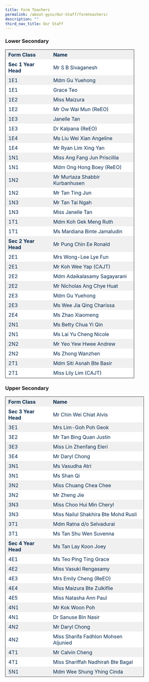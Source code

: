 ```yaml
---
title: Form Teachers
permalink: /about-gyss/Our-Staff/formteachers/
description: ""
third_nav_title: Our Staff
---
```

### Lower Secondary

<table style="border-collapse: collapse; border: 1px solid rgb(51, 51, 51); width: 414.413px;"><tbody><tr style="background-color: rgb(240, 240, 240); color: rgb(6, 42, 78);"><td style="border: 1px solid transparent; padding: 5px 8px; word-break: break-word;"><strong>Form Class</strong></td><td style="border: 1px solid transparent; padding: 5px 8px; word-break: break-word;"><strong>Name</strong></td></tr><tr style="background-color: rgb(255, 255, 255); color: rgb(6, 42, 78);"><td style="border: 1px solid transparent; padding: 5px 8px; word-break: break-word;"><strong>Sec 1 Year Head</strong></td><td style="border: 1px solid transparent; padding: 5px 8px; word-break: break-word;">Mr S B Sivaganesh</td></tr><tr style="background-color: rgb(240, 240, 240); color: rgb(6, 42, 78);"><td style="border: 1px solid transparent; padding: 5px 8px; word-break: break-word;">1E1</td><td style="border: 1px solid transparent; padding: 5px 8px; word-break: break-word;">Mdm Gu Yuehong</td></tr><tr style="background-color: rgb(255, 255, 255); color: rgb(6, 42, 78);"><td style="border: 1px solid transparent; padding: 5px 8px; word-break: break-word;">1E1</td><td style="border: 1px solid transparent; padding: 5px 8px; word-break: break-word;">Grace Teo</td></tr><tr style="background-color: rgb(240, 240, 240); color: rgb(6, 42, 78);"><td style="border: 1px solid transparent; padding: 5px 8px; word-break: break-word;">1E2</td><td style="border: 1px solid transparent; padding: 5px 8px; word-break: break-word;">Miss Maizura</td></tr><tr style="background-color: rgb(255, 255, 255); color: rgb(6, 42, 78);"><td style="border: 1px solid transparent; padding: 5px 8px; word-break: break-word;">1E2</td><td style="border: 1px solid transparent; padding: 5px 8px; word-break: break-word;">Mr Ow Wai Mun (ReEO)</td></tr><tr style="background-color: rgb(240, 240, 240); color: rgb(6, 42, 78);"><td style="border: 1px solid transparent; padding: 5px 8px; word-break: break-word;">1E3</td><td style="border: 1px solid transparent; padding: 5px 8px; word-break: break-word;">Janelle Tan</td></tr><tr style="background-color: rgb(255, 255, 255); color: rgb(6, 42, 78);"><td style="border: 1px solid transparent; padding: 5px 8px; word-break: break-word;">1E3</td><td style="border: 1px solid transparent; padding: 5px 8px; word-break: break-word;">Dr Kalpana (ReEO)</td></tr><tr style="background-color: rgb(240, 240, 240); color: rgb(6, 42, 78);"><td style="border: 1px solid transparent; padding: 5px 8px; word-break: break-word;">1E4</td><td style="border: 1px solid transparent; padding: 5px 8px; word-break: break-word;">Ms Liu Wei Xian Angeline</td></tr><tr style="background-color: rgb(255, 255, 255); color: rgb(6, 42, 78);"><td style="border: 1px solid transparent; padding: 5px 8px; word-break: break-word;">1E4</td><td style="border: 1px solid transparent; padding: 5px 8px; word-break: break-word;">Mr Ryan Lim Xing Yan</td></tr><tr style="background-color: rgb(240, 240, 240); color: rgb(6, 42, 78);"><td style="border: 1px solid transparent; padding: 5px 8px; word-break: break-word;">1N1</td><td style="border: 1px solid transparent; padding: 5px 8px; word-break: break-word;">Miss Ang Fang Jun Priscillia</td></tr><tr style="background-color: rgb(255, 255, 255); color: rgb(6, 42, 78);"><td style="border: 1px solid transparent; padding: 5px 8px; word-break: break-word;">1N1</td><td style="border: 1px solid transparent; padding: 5px 8px; word-break: break-word;">Mdm Ong Hong Boey (ReEO)</td></tr><tr style="background-color: rgb(240, 240, 240); color: rgb(6, 42, 78);"><td style="border: 1px solid transparent; padding: 5px 8px; word-break: break-word;">1N2</td><td style="border: 1px solid transparent; padding: 5px 8px; word-break: break-word;">Mr Murtaza Shabbir Kurbanhusen</td></tr><tr style="background-color: rgb(255, 255, 255); color: rgb(6, 42, 78);"><td style="border: 1px solid transparent; padding: 5px 8px; word-break: break-word;">1N2</td><td style="border: 1px solid transparent; padding: 5px 8px; word-break: break-word;">Mr Tan Ting Jun</td></tr><tr style="background-color: rgb(240, 240, 240); color: rgb(6, 42, 78);"><td style="border: 1px solid transparent; padding: 5px 8px; word-break: break-word;">1N3</td><td style="border: 1px solid transparent; padding: 5px 8px; word-break: break-word;">Mr Tan Tai Ngah</td></tr><tr style="background-color: rgb(255, 255, 255); color: rgb(6, 42, 78);"><td style="border: 1px solid transparent; padding: 5px 8px; word-break: break-word;">1N3</td><td style="border: 1px solid transparent; padding: 5px 8px; word-break: break-word;">Miss Janelle Tan</td></tr><tr style="background-color: rgb(240, 240, 240); color: rgb(6, 42, 78);"><td style="border: 1px solid transparent; padding: 5px 8px; word-break: break-word;">1T1</td><td style="border: 1px solid transparent; padding: 5px 8px; word-break: break-word;">Mdm Koh Gek Meng Ruth</td></tr><tr style="background-color: rgb(255, 255, 255); color: rgb(6, 42, 78);"><td style="border: 1px solid transparent; padding: 5px 8px; word-break: break-word;">1T1</td><td style="border: 1px solid transparent; padding: 5px 8px; word-break: break-word;">Ms Mardiana Binte Jamaludin</td></tr><tr style="background-color: rgb(240, 240, 240); color: rgb(6, 42, 78);"><td style="border: 1px solid transparent; padding: 5px 8px; word-break: break-word;"><strong>Sec 2 Year Head</strong></td><td style="border: 1px solid transparent; padding: 5px 8px; word-break: break-word;"> Mr Pung Chin Ee Ronald</td></tr><tr style="background-color: rgb(255, 255, 255); color: rgb(6, 42, 78);"><td style="border: 1px solid transparent; padding: 5px 8px; word-break: break-word;">2E1</td><td style="border: 1px solid transparent; padding: 5px 8px; word-break: break-word;">Mrs Wong-Lee Lye Fun</td></tr><tr style="background-color: rgb(240, 240, 240); color: rgb(6, 42, 78);"><td style="border: 1px solid transparent; padding: 5px 8px; word-break: break-word;">2E1</td><td style="border: 1px solid transparent; padding: 5px 8px; word-break: break-word;">Mr Koh Wee Yap (CAJT)</td></tr><tr style="background-color: rgb(255, 255, 255); color: rgb(6, 42, 78);"><td style="border: 1px solid transparent; padding: 5px 8px; word-break: break-word;">2E2</td><td style="border: 1px solid transparent; padding: 5px 8px; word-break: break-word;">Mdm Adaikalasamy Sagayarani</td></tr><tr style="background-color: rgb(240, 240, 240); color: rgb(6, 42, 78);"><td style="border: 1px solid transparent; padding: 5px 8px; word-break: break-word;">2E2</td><td style="border: 1px solid transparent; padding: 5px 8px; word-break: break-word;">Mr Nicholas Ang Chye Huat</td></tr><tr style="background-color: rgb(255, 255, 255); color: rgb(6, 42, 78);"><td style="border: 1px solid transparent; padding: 5px 8px; word-break: break-word;">2E3</td><td style="border: 1px solid transparent; padding: 5px 8px; word-break: break-word;">Mdm Gu Yuehong</td></tr><tr style="background-color: rgb(240, 240, 240); color: rgb(6, 42, 78);"><td style="border: 1px solid transparent; padding: 5px 8px; word-break: break-word;">2E3</td><td style="border: 1px solid transparent; padding: 5px 8px; word-break: break-word;">Ms Wee Jia Qing Charissa</td></tr><tr style="background-color: rgb(255, 255, 255); color: rgb(6, 42, 78);"><td style="border: 1px solid transparent; padding: 5px 8px; word-break: break-word;">2E4</td><td style="border: 1px solid transparent; padding: 5px 8px; word-break: break-word;">Ms Zhao Xiaomeng</td></tr><tr style="background-color: rgb(240, 240, 240); color: rgb(6, 42, 78);"><td style="border: 1px solid transparent; padding: 5px 8px; word-break: break-word;">2N1</td><td style="border: 1px solid transparent; padding: 5px 8px; word-break: break-word;">Ms Betty Chua Yi Qin</td></tr><tr style="background-color: rgb(255, 255, 255); color: rgb(6, 42, 78);"><td style="border: 1px solid transparent; padding: 5px 8px; word-break: break-word;">2N1</td><td style="border: 1px solid transparent; padding: 5px 8px; word-break: break-word;">Ms Lai Yu Cheng Nicole</td></tr><tr style="background-color: rgb(240, 240, 240); color: rgb(6, 42, 78);"><td style="border: 1px solid transparent; padding: 5px 8px; word-break: break-word;">2N2</td><td style="border: 1px solid transparent; padding: 5px 8px; word-break: break-word;">Mr Yeo Yew Hwee Andrew</td></tr><tr style="background-color: rgb(255, 255, 255); color: rgb(6, 42, 78);"><td style="border: 1px solid transparent; padding: 5px 8px; word-break: break-word;">2N2</td><td style="border: 1px solid transparent; padding: 5px 8px; word-break: break-word;">Ms Zhong Wanzhen</td></tr><tr style="background-color: rgb(240, 240, 240); color: rgb(6, 42, 78);"><td style="border: 1px solid transparent; padding: 5px 8px; word-break: break-word;">2T1</td><td style="border: 1px solid transparent; padding: 5px 8px; word-break: break-word;">Mdm Siti Asnah Bte Basir</td></tr><tr style="background-color: rgb(255, 255, 255); color: rgb(6, 42, 78);"><td style="border: 1px solid transparent; padding: 5px 8px; word-break: break-word;">2T1</td><td style="border: 1px solid transparent; padding: 5px 8px; word-break: break-word;">Miss Lily Lim (CAJT)</td></tr></tbody></table>

### Upper Secondary

<table style="border-collapse: collapse; border: 1px solid rgb(51, 51, 51); width: 444.712px;"><tbody><tr style="background-color: rgb(240, 240, 240); color: rgb(6, 42, 78);"><td style="border: 1px solid transparent; padding: 5px 8px; word-break: break-word;"><strong>Form Class</strong></td><td class="has-text-align-left" data-align="left" style="text-align: left; border: 1px solid transparent; padding: 5px 8px; word-break: break-word;"><strong>Name</strong></td></tr><tr style="background-color: rgb(255, 255, 255); color: rgb(6, 42, 78);"><td style="border: 1px solid transparent; padding: 5px 8px; word-break: break-word;"><strong>Sec 3 Year Head</strong></td><td class="has-text-align-left" data-align="left" style="text-align: left; border: 1px solid transparent; padding: 5px 8px; word-break: break-word;">Mr Chin Wei Chiat Alvis</td></tr><tr style="background-color: rgb(240, 240, 240); color: rgb(6, 42, 78);"><td style="border: 1px solid transparent; padding: 5px 8px; word-break: break-word;">3E1</td><td class="has-text-align-left" data-align="left" style="text-align: left; border: 1px solid transparent; padding: 5px 8px; word-break: break-word;">Mrs Lim-Goh Poh Geok</td></tr><tr style="background-color: rgb(255, 255, 255); color: rgb(6, 42, 78);"><td style="border: 1px solid transparent; padding: 5px 8px; word-break: break-word;">3E2</td><td class="has-text-align-left" data-align="left" style="text-align: left; border: 1px solid transparent; padding: 5px 8px; word-break: break-word;">Mr Tan Bing Quan Justin</td></tr><tr style="background-color: rgb(240, 240, 240); color: rgb(6, 42, 78);"><td style="border: 1px solid transparent; padding: 5px 8px; word-break: break-word;">3E3</td><td class="has-text-align-left" data-align="left" style="text-align: left; border: 1px solid transparent; padding: 5px 8px; word-break: break-word;">Miss Lin Zhenfang Eleri</td></tr><tr style="background-color: rgb(255, 255, 255); color: rgb(6, 42, 78);"><td style="border: 1px solid transparent; padding: 5px 8px; word-break: break-word;">3E4</td><td class="has-text-align-left" data-align="left" style="text-align: left; border: 1px solid transparent; padding: 5px 8px; word-break: break-word;">Mr Daryl Chong</td></tr><tr style="background-color: rgb(240, 240, 240); color: rgb(6, 42, 78);"><td style="border: 1px solid transparent; padding: 5px 8px; word-break: break-word;">3N1</td><td class="has-text-align-left" data-align="left" style="text-align: left; border: 1px solid transparent; padding: 5px 8px; word-break: break-word;">Ms Vasudha Atri</td></tr><tr style="background-color: rgb(255, 255, 255); color: rgb(6, 42, 78);"><td style="border: 1px solid transparent; padding: 5px 8px; word-break: break-word;">3N1</td><td class="has-text-align-left" data-align="left" style="text-align: left; border: 1px solid transparent; padding: 5px 8px; word-break: break-word;">Ms Shan Qi</td></tr><tr style="background-color: rgb(240, 240, 240); color: rgb(6, 42, 78);"><td style="border: 1px solid transparent; padding: 5px 8px; word-break: break-word;">3N2</td><td class="has-text-align-left" data-align="left" style="text-align: left; border: 1px solid transparent; padding: 5px 8px; word-break: break-word;">Miss Chuang Chea Chee</td></tr><tr style="background-color: rgb(255, 255, 255); color: rgb(6, 42, 78);"><td style="border: 1px solid transparent; padding: 5px 8px; word-break: break-word;">3N2</td><td class="has-text-align-left" data-align="left" style="text-align: left; border: 1px solid transparent; padding: 5px 8px; word-break: break-word;">Mr Zheng Jie</td></tr><tr style="background-color: rgb(240, 240, 240); color: rgb(6, 42, 78);"><td style="border: 1px solid transparent; padding: 5px 8px; word-break: break-word;">3N3</td><td class="has-text-align-left" data-align="left" style="text-align: left; border: 1px solid transparent; padding: 5px 8px; word-break: break-word;">Miss Choo Hui Min Cheryl</td></tr><tr style="background-color: rgb(255, 255, 255); color: rgb(6, 42, 78);"><td style="border: 1px solid transparent; padding: 5px 8px; word-break: break-word;">3N3</td><td class="has-text-align-left" data-align="left" style="text-align: left; border: 1px solid transparent; padding: 5px 8px; word-break: break-word;">Miss Nailul Shakhira Bte Mohd Rusli</td></tr><tr style="background-color: rgb(240, 240, 240); color: rgb(6, 42, 78);"><td style="border: 1px solid transparent; padding: 5px 8px; word-break: break-word;">3T1</td><td class="has-text-align-left" data-align="left" style="text-align: left; border: 1px solid transparent; padding: 5px 8px; word-break: break-word;">Mdm Ratna d/o Selvadurai</td></tr><tr style="background-color: rgb(255, 255, 255); color: rgb(6, 42, 78);"><td style="border: 1px solid transparent; padding: 5px 8px; word-break: break-word;">3T1</td><td class="has-text-align-left" data-align="left" style="text-align: left; border: 1px solid transparent; padding: 5px 8px; word-break: break-word;">Ms Tan Shu Wen Suvenna</td></tr><tr style="background-color: rgb(240, 240, 240); color: rgb(6, 42, 78);"><td style="border: 1px solid transparent; padding: 5px 8px; word-break: break-word;"><strong>Sec 4 Year Head</strong></td><td class="has-text-align-left" data-align="left" style="text-align: left; border: 1px solid transparent; padding: 5px 8px; word-break: break-word;">Ms Tan Lay Koon Joey</td></tr><tr style="background-color: rgb(255, 255, 255); color: rgb(6, 42, 78);"><td style="border: 1px solid transparent; padding: 5px 8px; word-break: break-word;">4E1</td><td class="has-text-align-left" data-align="left" style="text-align: left; border: 1px solid transparent; padding: 5px 8px; word-break: break-word;">Ms Teo Ping Ting Grace</td></tr><tr style="background-color: rgb(240, 240, 240); color: rgb(6, 42, 78);"><td style="border: 1px solid transparent; padding: 5px 8px; word-break: break-word;">4E2</td><td class="has-text-align-left" data-align="left" style="text-align: left; border: 1px solid transparent; padding: 5px 8px; word-break: break-word;">Miss Vasuki Rengasamy</td></tr><tr style="background-color: rgb(255, 255, 255); color: rgb(6, 42, 78);"><td style="border: 1px solid transparent; padding: 5px 8px; word-break: break-word;">4E3</td><td class="has-text-align-left" data-align="left" style="text-align: left; border: 1px solid transparent; padding: 5px 8px; word-break: break-word;">Mrs Emily Cheng (ReEO)</td></tr><tr style="background-color: rgb(240, 240, 240); color: rgb(6, 42, 78);"><td style="border: 1px solid transparent; padding: 5px 8px; word-break: break-word;">4E4</td><td class="has-text-align-left" data-align="left" style="text-align: left; border: 1px solid transparent; padding: 5px 8px; word-break: break-word;">Miss Maizura Bte Zulkiflie</td></tr><tr style="background-color: rgb(255, 255, 255); color: rgb(6, 42, 78);"><td style="border: 1px solid transparent; padding: 5px 8px; word-break: break-word;">4E5</td><td class="has-text-align-left" data-align="left" style="text-align: left; border: 1px solid transparent; padding: 5px 8px; word-break: break-word;">Miss Natasha Ann Paul</td></tr><tr style="background-color: rgb(240, 240, 240); color: rgb(6, 42, 78);"><td style="border: 1px solid transparent; padding: 5px 8px; word-break: break-word;">4N1</td><td class="has-text-align-left" data-align="left" style="text-align: left; border: 1px solid transparent; padding: 5px 8px; word-break: break-word;">Mr Kok Woon Poh</td></tr><tr style="background-color: rgb(255, 255, 255); color: rgb(6, 42, 78);"><td style="border: 1px solid transparent; padding: 5px 8px; word-break: break-word;">4N1</td><td class="has-text-align-left" data-align="left" style="text-align: left; border: 1px solid transparent; padding: 5px 8px; word-break: break-word;">Dr Sanuse Bin Nasir</td></tr><tr style="background-color: rgb(240, 240, 240); color: rgb(6, 42, 78);"><td style="border: 1px solid transparent; padding: 5px 8px; word-break: break-word;">4N2</td><td class="has-text-align-left" data-align="left" style="text-align: left; border: 1px solid transparent; padding: 5px 8px; word-break: break-word;">Mr Daryl Chong</td></tr><tr style="background-color: rgb(255, 255, 255); color: rgb(6, 42, 78);"><td style="border: 1px solid transparent; padding: 5px 8px; word-break: break-word;">4N2</td><td class="has-text-align-left" data-align="left" style="text-align: left; border: 1px solid transparent; padding: 5px 8px; word-break: break-word;">Miss Sharifa Fadhlon Mohsen Aljunied</td></tr><tr style="background-color: rgb(240, 240, 240); color: rgb(6, 42, 78);"><td style="border: 1px solid transparent; padding: 5px 8px; word-break: break-word;">4T1</td><td class="has-text-align-left" data-align="left" style="text-align: left; border: 1px solid transparent; padding: 5px 8px; word-break: break-word;">Mr Calvin Cheng</td></tr><tr style="background-color: rgb(255, 255, 255); color: rgb(6, 42, 78);"><td style="border: 1px solid transparent; padding: 5px 8px; word-break: break-word;">4T1</td><td class="has-text-align-left" data-align="left" style="text-align: left; border: 1px solid transparent; padding: 5px 8px; word-break: break-word;">Miss Shariffah Nadhirah Bte Bagal</td></tr><tr style="background-color: rgb(240, 240, 240); color: rgb(6, 42, 78);"><td style="border: 1px solid transparent; padding: 5px 8px; word-break: break-word;">5N1</td><td class="has-text-align-left" data-align="left" style="text-align: left; border: 1px solid transparent; padding: 5px 8px; word-break: break-word;">Mdm Wee Shung Yhing Cinda</td></tr></tbody></table>